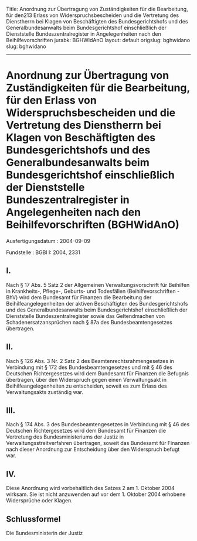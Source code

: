 Title: Anordnung zur Übertragung von Zuständigkeiten für die Bearbeitung, für den213
  Erlass von Widerspruchsbescheiden und die Vertretung des Dienstherrn bei Klagen
  von Beschäftigten des Bundesgerichtshofs und des Generalbundesanwalts beim Bundesgerichtshof
  einschließlich der Dienststelle Bundeszentralregister in Angelegenheiten nach den
  Beihilfevorschriften
jurabk: BGHWidAnO
layout: default
origslug: bghwidano
slug: bghwidano

---

# Anordnung zur Übertragung von Zuständigkeiten für die Bearbeitung, für den Erlass von Widerspruchsbescheiden und die Vertretung des Dienstherrn bei Klagen von Beschäftigten des Bundesgerichtshofs und des Generalbundesanwalts beim Bundesgerichtshof einschließlich der Dienststelle Bundeszentralregister in Angelegenheiten nach den Beihilfevorschriften (BGHWidAnO)

Ausfertigungsdatum
:   2004-09-09

Fundstelle
:   BGBl I: 2004, 2331



## I.

Nach § 17 Abs. 5 Satz 2 der Allgemeinen Verwaltungsvorschrift für
Beihilfen in Krankheits-, Pflege-, Geburts- und Todesfällen
(Beihilfevorschriften - BhV) wird dem Bundesamt für Finanzen die
Bearbeitung der Beihilfeangelegenheiten der aktiven Beschäftigten des
Bundesgerichtshofs und des Generalbundesanwalts beim Bundesgerichtshof
einschließlich der Dienststelle Bundeszentralregister sowie das
Geltendmachen von Schadenersatzansprüchen nach § 87a des
Bundesbeamtengesetzes übertragen.


## II.

Nach § 126 Abs. 3 Nr. 2 Satz 2 des Beamtenrechtsrahmengesetzes in
Verbindung mit § 172 des Bundesbeamtengesetzes und mit § 46 des
Deutschen Richtergesetzes wird dem Bundesamt für Finanzen die Befugnis
übertragen, über den Widerspruch gegen einen Verwaltungsakt in
Beihilfeangelegenheiten zu entscheiden, soweit es zum Erlass des
Verwaltungsakts zuständig war.


## III.

Nach § 174 Abs. 3 des Bundesbeamtengesetzes in Verbindung mit § 46 des
Deutschen Richtergesetzes wird dem Bundesamt für Finanzen die
Vertretung des Bundesministeriums der Justiz in
Verwaltungsstreitverfahren übertragen, soweit das Bundesamt für
Finanzen nach dieser Anordnung zur Entscheidung über den Widerspruch
befugt war.


## IV.

Diese Anordnung wird vorbehaltlich des Satzes 2 am 1. Oktober 2004
wirksam. Sie ist nicht anzuwenden auf vor dem 1. Oktober 2004 erhobene
Widersprüche oder Klagen.


## Schlussformel

Die Bundesministerin der Justiz

